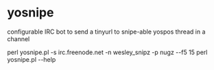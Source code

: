 yosnipe
=======

configurable IRC bot to send a tinyurl to snipe-able yospos thread in a channel

  perl yosnipe.pl -s irc.freenode.net -n wesley_snipz -p nugz --f5 15
  perl yosnipe.pl --help

